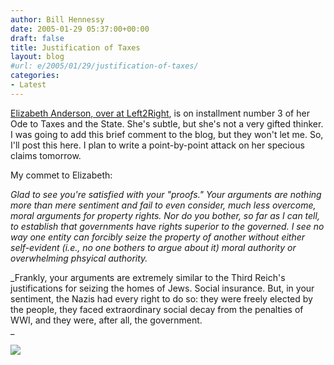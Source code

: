 ```yaml
---
author: Bill Hennessy
date: 2005-01-29 05:37:00+00:00
draft: false
title: Justification of Taxes
layout: blog
#url: e/2005/01/29/justification-of-taxes/
categories:
- Latest
---
```


[Elizabeth Anderson, over at Left2Right](https://left2right.typepad.com/main/2005/01/how_not_to_comp_1.html), is on installment number 3 of her Ode to Taxes and the State. She's subtle, but she's not a very gifted thinker. I was going to add this brief comment to the blog, but they won't let me. So, I'll post this here. I plan to write a point-by-point attack on her specious claims tomorrow.




My commet to Elizabeth:




_Glad to see you're satisfied with your "proofs." Your arguments are nothing more than mere sentiment and fail to even consider, much less overcome, moral arguments for property rights. Nor do you bother, so far as I can tell, to establish that governments have rights superior to the governed. I see no way one entity can forcibly seize the property of another without either self-evident (i.e., no one bothers to argue about it) moral authority or overwhelming phsyical authority._




_Frankly, your arguments are extremely similar to the Third Reich's justifications for seizing the homes of Jews. Social insurance. But, in your sentiment, the Nazis had every right to do so: they were freely elected by the people, they faced extraordinary social decay from the penalties of WWI, and they were, after all, the government.  
_

![](https://blog.billhennessy.com/aggbug.aspx?PostID=957)

